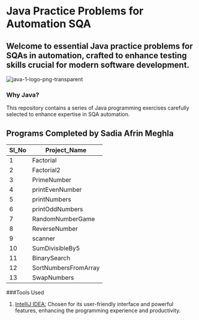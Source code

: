 # Java Practice Problems for Automation SQA

## Welcome to essential Java practice problems for SQAs in automation, crafted to enhance testing skills crucial for modern software development.
 ![java-1-logo-png-transparent](https://github.com/SadiaAfrinMeghla/Java/assets/60995246/a1c06d22-0aee-4708-b634-b93dc4a6dd8d)

### Why Java?
This repository contains a series of Java programming exercises carefully selected to enhance expertise in SQA automation.

## Programs Completed by Sadia Afrin Meghla
| Sl_No | Project_Name |
|---|---|
|1|Factorial|
|2|Factorial2|
|3|PrimeNumber|
|4|printEvenNumber|
|5|printNumbers|
|6|printOddNumbers|
|7|RandomNumberGame|
|8|ReverseNumber|
|9|scanner|
|10|SumDivisibleBy5|
|11|BinarySearch|
|12|SortNumbersFromArray|
|13|SwapNumbers|

###Tools Used
1. [IntelliJ IDEA:](https://www.jetbrains.com/idea/) Chosen for its user-friendly interface and powerful features, enhancing the programming experience and productivity.




